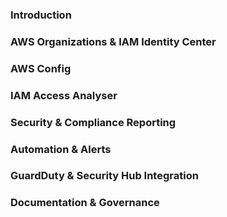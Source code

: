 ### Introduction

### AWS Organizations & IAM Identity Center

### AWS Config

### IAM Access Analyser

### Security & Compliance Reporting

### Automation & Alerts

### GuardDuty & Security Hub Integration

### Documentation & Governance
